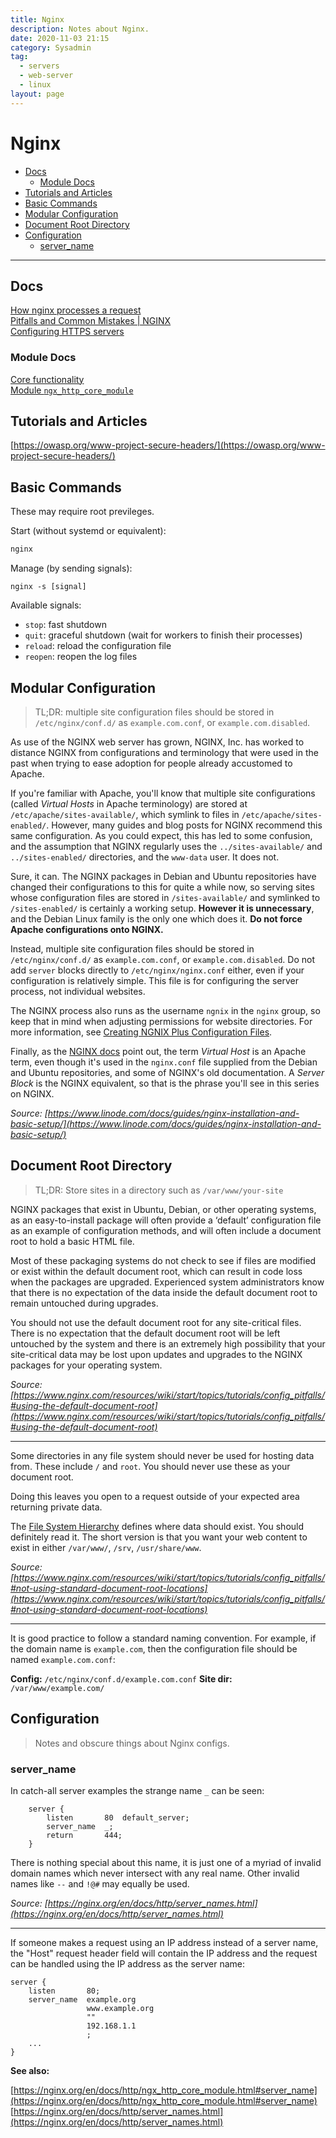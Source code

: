 ```yaml
---
title: Nginx
description: Notes about Nginx.
date: 2020-11-03 21:15
category: Sysadmin
tag: 
  - servers
  - web-server
  - linux
layout: page
---
```


# Nginx

- [Docs](#docs)
    - [Module Docs](#module-docs)
- [Tutorials and Articles](#tutorials-and-articles)
- [Basic Commands](#basic-commands)
- [Modular Configuration](#modular-configuration)
- [Document Root Directory](#document-root-directory)
- [Configuration](#configuration)
    - [server_name](#server_name)

- - -

## Docs

[How nginx processes a request](https://nginx.org/en/docs/http/request_processing.html)  
[Pitfalls and Common Mistakes | NGINX](https://www.nginx.com/resources/wiki/start/topics/tutorials/config_pitfalls/)  
[Configuring HTTPS servers](https://nginx.org/en/docs/http/configuring_https_servers.html)  

### Module Docs

[Core functionality](https://nginx.org/en/docs/ngx_core_module.html)  
[Module `ngx_http_core_module`](https://nginx.org/en/docs/http/ngx_http_core_module.html)  

## Tutorials and Articles

[https://owasp.org/www-project-secure-headers/](https://owasp.org/www-project-secure-headers/)

## Basic Commands

These may require root previleges.

Start (without systemd or equivalent):

```sh
nginx
```

Manage (by sending signals):

```
nginx -s [signal]
```

Available signals:
- `stop`: fast shutdown
- `quit`: graceful shutdown (wait for workers to finish their processes)
- `reload`: reload the configuration file
- `reopen`: reopen the log files

## Modular Configuration

> TL;DR: multiple site configuration files should be stored in `/etc/nginx/conf.d/` as `example.com.conf`, or `example.com.disabled`.

As use of the NGINX web server has grown, NGINX, Inc. has worked to distance NGINX from configurations and terminology that were used in the past when trying to ease adoption for people already accustomed to Apache.

If you're familiar with Apache, you'll know that multiple site configurations (called _Virtual Hosts_ in Apache terminology) are stored at `/etc/apache/sites-available/`, which symlink to files in `/etc/apache/sites-enabled/`. However, many guides and blog posts for NGINX recommend this same configuration. As you could expect, this has led to some confusion, and the assumption that NGINX regularly uses the `../sites-available/` and `../sites-enabled/` directories, and the `www-data` user. It does not.

Sure, it can. The NGINX packages in Debian and Ubuntu repositories have changed their configurations to this for quite a while now, so serving sites whose configuration files are stored in `/sites-available/` and symlinked to `/sites-enabled/` is certainly a working setup. **However it is unnecessary**, and the Debian Linux family is the only one which does it. **Do not force Apache configurations onto NGINX.**

Instead, multiple site configuration files should be stored in `/etc/nginx/conf.d/` as `example.com.conf`, or `example.com.disabled`. Do not add `server` blocks directly to `/etc/nginx/nginx.conf` either, even if your configuration is relatively simple. This file is for configuring the server process, not individual websites.

The NGINX process also runs as the username `ngnix` in the `nginx` group, so keep that in mind when adjusting permissions for website directories. For more information, see [Creating NGNIX Plus Configuration Files](https://www.nginx.com/resources/admin-guide/configuration-files/).

Finally, as the [NGINX docs](https://www.nginx.com/resources/wiki/start/topics/examples/server_blocks/) point out, the term _Virtual Host_ is an Apache term, even though it's used in the `nginx.conf` file supplied from the Debian and Ubuntu repositories, and some of NGINX's old documentation. A _Server Block_ is the NGINX equivalent, so that is the phrase you'll see in this series on NGINX.

_Source: [https://www.linode.com/docs/guides/nginx-installation-and-basic-setup/](https://www.linode.com/docs/guides/nginx-installation-and-basic-setup/)_

## Document Root Directory

> TL;DR: Store sites in a directory such as `/var/www/your-site`

NGINX packages that exist in Ubuntu, Debian, or other operating systems, as an easy-to-install package will often provide a ‘default’ configuration file as an example of configuration methods, and will often include a document root to hold a basic HTML file.

Most of these packaging systems do not check to see if files are modified or exist within the default document root, which can result in code loss when the packages are upgraded. Experienced system administrators know that there is no expectation of the data inside the default document root to remain untouched during upgrades.

You should not use the default document root for any site-critical files. There is no expectation that the default document root will be left untouched by the system and there is an extremely high possibility that your site-critical data may be lost upon updates and upgrades to the NGINX packages for your operating system.

_Source: [https://www.nginx.com/resources/wiki/start/topics/tutorials/config_pitfalls/#using-the-default-document-root](https://www.nginx.com/resources/wiki/start/topics/tutorials/config_pitfalls/#using-the-default-document-root)_

- - -

Some directories in any file system should never be used for hosting data from. These include `/` and `root`. You should never use these as your document root.

Doing this leaves you open to a request outside of your expected area returning private data.

The [File System Hierarchy](https://en.wikipedia.org/wiki/Filesystem_Hierarchy_Standard) defines where data should exist. You should definitely read it. The short version is that you want your web content to exist in either `/var/www/`, `/srv`, `/usr/share/www`.

_Source: [https://www.nginx.com/resources/wiki/start/topics/tutorials/config_pitfalls/#not-using-standard-document-root-locations](https://www.nginx.com/resources/wiki/start/topics/tutorials/config_pitfalls/#not-using-standard-document-root-locations)_

- - -

It is good practice to follow a standard naming convention. For example, if the domain name is `example.com`, then the configuration file should be named `example.com.conf`:

**Config:** `/etc/nginx/conf.d/example.com.conf`
**Site dir:** `/var/www/example.com/`

## Configuration

> Notes and obscure things about Nginx configs.

### server_name

In catch-all server examples the strange name `_` can be seen:

```nginx
    server {
        listen       80  default_server;
        server_name  _;
        return       444;
    }
```

There is nothing special about this name, it is just one of a myriad of invalid domain names which never intersect with any real name. Other invalid names like `--` and `!@#` may equally be used.

_Source: [https://nginx.org/en/docs/http/server_names.html](https://nginx.org/en/docs/http/server_names.html)_

- - -

If someone makes a request using an IP address instead of a server name, the "Host" request header field will contain the IP address and the request can be handled using the IP address as the server name:

```nginx
server {
    listen       80;
    server_name  example.org
                 www.example.org
                 ""
                 192.168.1.1
                 ;
    ...
}
```

**See also:**

[https://nginx.org/en/docs/http/ngx_http_core_module.html#server_name](https://nginx.org/en/docs/http/ngx_http_core_module.html#server_name)  
[https://nginx.org/en/docs/http/server_names.html](https://nginx.org/en/docs/http/server_names.html)  
